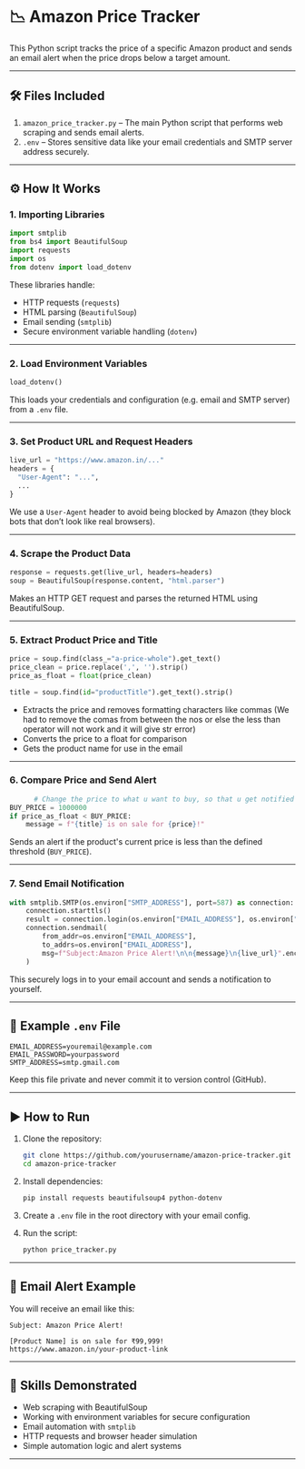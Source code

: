 # 📉 Amazon Price Tracker

This Python script tracks the price of a specific Amazon product and sends an email alert when the price drops below a target amount.

---

## 🛠 Files Included

1. `amazon_price_tracker.py` – The main Python script that performs web scraping and sends email alerts.  
2. `.env` – Stores sensitive data like your email credentials and SMTP server address securely.

---

## ⚙️ How It Works

### 1. Importing Libraries
```python
import smtplib
from bs4 import BeautifulSoup
import requests
import os
from dotenv import load_dotenv
```

These libraries handle:
- HTTP requests (`requests`)
- HTML parsing (`BeautifulSoup`)
- Email sending (`smtplib`)
- Secure environment variable handling (`dotenv`)

---

### 2. Load Environment Variables
```python
load_dotenv()
```

This loads your credentials and configuration (e.g. email and SMTP server) from a `.env` file.

---

### 3. Set Product URL and Request Headers
```python
live_url = "https://www.amazon.in/..."
headers = {
  "User-Agent": "...",
  ...
}
```

We use a `User-Agent` header to avoid being blocked by Amazon (they block bots that don’t look like real browsers).

---

### 4. Scrape the Product Data
```python
response = requests.get(live_url, headers=headers)
soup = BeautifulSoup(response.content, "html.parser")
```

Makes an HTTP GET request and parses the returned HTML using BeautifulSoup.

---

### 5. Extract Product Price and Title
```python
price = soup.find(class_="a-price-whole").get_text()
price_clean = price.replace(',', '').strip()
price_as_float = float(price_clean)

title = soup.find(id="productTitle").get_text().strip()
```

- Extracts the price and removes formatting characters like commas    (We had to remove the comas from between the nos or else the less than operator will not work and it will give str error)
- Converts the price to a float for comparison
- Gets the product name for use in the email

---

### 6. Compare Price and Send Alert
```python
      # Change the price to what u want to buy, so that u get notified when the price drops.
BUY_PRICE = 1000000
if price_as_float < BUY_PRICE:
    message = f"{title} is on sale for {price}!"
```

Sends an alert if the product's current price is less than the defined threshold (`BUY_PRICE`).

---

### 7. Send Email Notification
```python
with smtplib.SMTP(os.environ["SMTP_ADDRESS"], port=587) as connection:
    connection.starttls()
    result = connection.login(os.environ["EMAIL_ADDRESS"], os.environ["EMAIL_PASSWORD"])
    connection.sendmail(
        from_addr=os.environ["EMAIL_ADDRESS"],
        to_addrs=os.environ["EMAIL_ADDRESS"],
        msg=f"Subject:Amazon Price Alert!\n\n{message}\n{live_url}".encode("utf-8")
    )
```

This securely logs in to your email account and sends a notification to yourself.

---

## 🔐 Example `.env` File
```
EMAIL_ADDRESS=youremail@example.com
EMAIL_PASSWORD=yourpassword
SMTP_ADDRESS=smtp.gmail.com
```

Keep this file private and never commit it to version control (GitHub).

---

## ▶️ How to Run

1. Clone the repository:
   ```bash
   git clone https://github.com/yourusername/amazon-price-tracker.git
   cd amazon-price-tracker
   ```

2. Install dependencies:
   ```bash
   pip install requests beautifulsoup4 python-dotenv
   ```

3. Create a `.env` file in the root directory with your email config.

4. Run the script:
   ```bash
   python price_tracker.py
   ```

---

## 📧 Email Alert Example

You will receive an email like this:

```
Subject: Amazon Price Alert!

[Product Name] is on sale for ₹99,999!
https://www.amazon.in/your-product-link
```

---

## 🧠 Skills Demonstrated

- Web scraping with BeautifulSoup
- Working with environment variables for secure configuration
- Email automation with `smtplib`
- HTTP requests and browser header simulation
- Simple automation logic and alert systems

---

